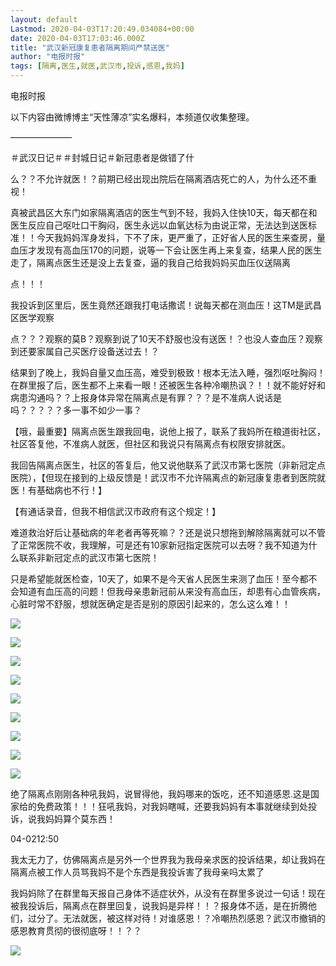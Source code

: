 ```yaml
---
layout: default
Lastmod: 2020-04-03T17:20:49.034084+00:00
date: 2020-04-03T17:03:46.000Z
title: "武汉新冠康复患者隔离期间严禁送医"
author: "电报时报"
tags: [隔离,医生,就医,武汉市,投诉,感恩,我妈]
---
```


电报时报  

以下内容由微博博主“天性薄凉”实名爆料，本频道仅收集整理。

———————

＃武汉日记＃＃封城日记＃新冠患者是做错了什

么？？不允许就医！？前期已经出现出院后在隔离酒店死亡的人，为什么还不重视！

真被武昌区大东门如家隔离酒店的医生气到不轻，我妈入住快10天，每天都在和医生反应自己呕吐口干胸闷，医生永远以血氧达标为由说正常，无法达到送医标准！！今天我妈妈浑身发抖，下不了床，更严重了，正好省人民的医生来查房，量血压才发现有高血压170的问题，说等一下会让医生再上来复查，结果人民的医生走了，隔离点医生还是没上去复查，逼的我自己给我妈妈买血压仪送隔离

点！！！

我投诉到区里后，医生竟然还跟我打电话撒谎！说每天都在测血压！这TM是武昌区医学观察

点？？？观察的莫B？观察到说了10天不舒服也没有送医！？也没人查血压？观察到还要家属自己买医疗设备送过去！？

结果到了晚上，我妈自量又血压高，难受到极致！根本无法入睡，强烈呕吐胸闷！在群里报了后，医生都不上来看一眼！还被医生各种冷嘲热讽？！！就不能好好和病患沟通吗？？上报身体异常在隔离点是有罪？？？是不准病人说话是吗？？？？？多一事不如少一事？

【哦，最重要】隔离点医生跟我回电，说他上报了，联系了我妈所在粮道街社区，社区答复他，不准病人就医，但社区和我说只有隔离点有权限安排就医。

我回告隔离点医生，社区的答复后，他又说他联系了武汉市第七医院（非新冠定点医院），【但现在接到的上级反馈是！武汉市不允许隔离点的新冠康复患者到医院就医！有基础病也不行！】

【有通话录音，但我不相信武汉市政府有这个规定！】

难道救治好后让基础病的年老者再等死嘛？？还是说只想拖到解除隔离就可以不管了正常医院不收，我理解，可是还有10家新冠指定医院可以去呀？我不知道为什么联系非新冠定点的武汉市第七医院！

只是希望能就医检查，10天了，如果不是今天省人民医生来测了血压！至今都不会知道有血压高的问题！但我母亲患新冠前从来没有高血压，却患有心血管疾病，心脏时常不舒服，想就医确定是否是别的原因引起来的，怎么这么难！！

![](https://images.weserv.nl/?url=/file/e42c9ceeea97bb8dd226d.jpg)

![](https://images.weserv.nl/?url=/file/f6e399715643c8701a643.jpg)

![](https://images.weserv.nl/?url=/file/690a82f17ab623f82aef3.jpg)

![](https://images.weserv.nl/?url=/file/055f98431ef76e05db626.jpg)

![](https://images.weserv.nl/?url=/file/dc8a4cab074f11193cfc3.jpg)

![](https://images.weserv.nl/?url=/file/fda9c7bd9dcb148cbb1bb.jpg)

![](https://images.weserv.nl/?url=/file/1166cf0337f46ecf413f9.jpg)

![](https://images.weserv.nl/?url=/file/fa775df65c4de9daea0ce.jpg)

![](https://images.weserv.nl/?url=/file/f51b1063bc3b93ffc821f.jpg)

绝了隔离点刚刚各种吼我妈，说冒得他，我妈哪来的饭吃，还不知道感恩.这是国家给的免费政策！！！狂吼我妈，对我妈瞎喊，还要我妈妈有本事就继续到处投诉，说我妈妈算个莫东西！

04-0212:50

我太无力了，仿佛隔离点是另外一个世界我为我母亲求医的投诉结果，却让我妈在隔离点被工作人员骂我妈不是个东西是我投诉害了我母亲吗太累了

我妈妈除了在群里每天报自己身体不适症状外，从没有在群里多说过一句话！现在被我投诉后，隔离点在群里回复，说我妈是异样！！？报身体不适，是在折腾他们，过分了。无法就医，被这样对待！对谁感恩！？冷嘲热烈感恩？武汉市撤销的感恩教育贯彻的很彻底呀！！？？

![](https://images.weserv.nl/?url=/file/a76b684aab4a32a997bf1.jpg)

